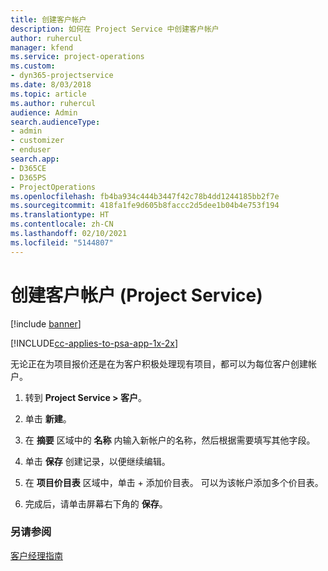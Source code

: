 ```yaml
---
title: 创建客户帐户
description: 如何在 Project Service 中创建客户帐户
author: ruhercul
manager: kfend
ms.service: project-operations
ms.custom:
- dyn365-projectservice
ms.date: 8/03/2018
ms.topic: article
ms.author: ruhercul
audience: Admin
search.audienceType:
- admin
- customizer
- enduser
search.app:
- D365CE
- D365PS
- ProjectOperations
ms.openlocfilehash: fb4ba934c444b3447f42c78b4dd1244185bb2f7e
ms.sourcegitcommit: 418fa1fe9d605b8faccc2d5dee1b04b4e753f194
ms.translationtype: HT
ms.contentlocale: zh-CN
ms.lasthandoff: 02/10/2021
ms.locfileid: "5144807"
---
```

# <a name="create-a-customer-account-project-service"></a>创建客户帐户 (Project Service)

[!include [banner](../includes/psa-now-project-operations.md)]

[!INCLUDE[cc-applies-to-psa-app-1x-2x](../includes/cc-applies-to-psa-app-1x-2x.md)]

无论正在为项目报价还是在为客户积极处理现有项目，都可以为每位客户创建帐户。  
  
1.  转到 **Project Service > 客户**。  
  
2.  单击 **新建**。  
  
3.  在 **摘要** 区域中的 **名称** 内输入新帐户的名称，然后根据需要填写其他字段。  
  
4.  单击 **保存** 创建记录，以便继续编辑。  
  
5.  在 **项目价目表** 区域中，单击 + 添加价目表。 可以为该帐户添加多个价目表。  
  
6.  完成后，请单击屏幕右下角的 **保存**。  
  
### <a name="see-also"></a>另请参阅  
 [客户经理指南](../psa/account-manager-guide.md)
